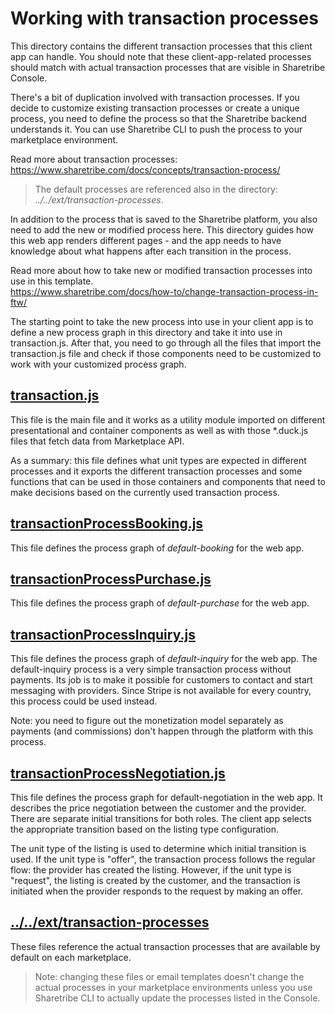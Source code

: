 # Working with transaction processes

This directory contains the different transaction processes that this client app can handle. You
should note that these client-app-related processes should match with actual transaction processes
that are visible in Sharetribe Console.

There's a bit of duplication involved with transaction processes. If you decide to customize
existing transaction processes or create a unique process, you need to define the process so that
the Sharetribe backend understands it. You can use Sharetribe CLI to push the process to your
marketplace environment.

Read more about transaction processes:  
https://www.sharetribe.com/docs/concepts/transaction-process/

> The default processes are referenced also in the directory: _../../ext/transaction-processes_.

In addition to the process that is saved to the Sharetribe platform, you also need to add the new or
modified process here. This directory guides how this web app renders different pages - and the app
needs to have knowledge about what happens after each transition in the process.

Read more about how to take new or modified transaction processes into use in this template.  
https://www.sharetribe.com/docs/how-to/change-transaction-process-in-ftw/

The starting point to take the new process into use in your client app is to define a new process
graph in this directory and take it into use in transaction.js. After that, you need to go through
all the files that import the transaction.js file and check if those components need to be
customized to work with your customized process graph.

## [transaction.js](transaction.js)

This file is the main file and it works as a utility module imported on different presentational and
container components as well as with those \*.duck.js files that fetch data from Marketplace API.

As a summary: this file defines what unit types are expected in different processes and it exports
the different transaction processes and some functions that can be used in those containers and
components that need to make decisions based on the currently used transaction process.

## [transactionProcessBooking.js](transactionProcessBooking.js)

This file defines the process graph of _default-booking_ for the web app.

## [transactionProcessPurchase.js](transactionProcessPurchase.js)

This file defines the process graph of _default-purchase_ for the web app.

## [transactionProcessInquiry.js](transactionProcessInquiry.js)

This file defines the process graph of _default-inquiry_ for the web app. The default-inquiry
process is a very simple transaction process without payments. Its job is to make it possible for
customers to contact and start messaging with providers. Since Stripe is not available for every
country, this process could be used instead.

Note: you need to figure out the monetization model separately as payments (and commissions) don't
happen through the platform with this process.

## [transactionProcessNegotiation.js](transactionProcessNegotiation.js)

This file defines the process graph for default-negotiation in the web app. It describes the price
negotiation between the customer and the provider. There are separate initial transitions for both
roles. The client app selects the appropriate transition based on the listing type configuration.

The unit type of the listing is used to determine which initial transition is used. If the unit type
is "offer", the transaction process follows the regular flow: the provider has created the listing.
However, if the unit type is "request", the listing is created by the customer, and the transaction
is initiated when the provider responds to the request by making an offer.

## [../../ext/transaction-processes](../../ext/transaction-processes/README.md)

These files reference the actual transaction processes that are available by default on each
marketplace.

> Note: changing these files or email templates doesn't change the actual processes in your
> marketplace environments unless you use Sharetribe CLI to actually update the processes listed in
> the Console.
